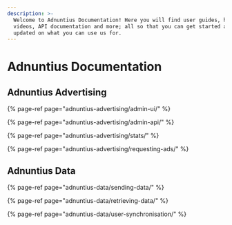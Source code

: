 ```yaml
---
description: >-
  Welcome to Adnuntius Documentation! Here you will find user guides, how-to
  videos, API documentation and more; all so that you can get started and stay
  updated on what you can use us for.
---
```


# Adnuntius Documentation

## Adnuntius Advertising

{% page-ref page="adnuntius-advertising/admin-ui/" %}

{% page-ref page="adnuntius-advertising/admin-api/" %}

{% page-ref page="adnuntius-advertising/stats/" %}

{% page-ref page="adnuntius-advertising/requesting-ads/" %}

## Adnuntius Data

{% page-ref page="adnuntius-data/sending-data/" %}

{% page-ref page="adnuntius-data/retrieving-data/" %}

{% page-ref page="adnuntius-data/user-synchronisation/" %}


